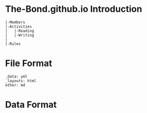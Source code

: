 # The-Bond.github.io Introduction
    |-Members
    |-Activities
    |   |-Reading
    |   |-Writing
    |
    |-Rules
    
# File Format
    _data: yml
    _layouts: html
    other: md

# Data Format

